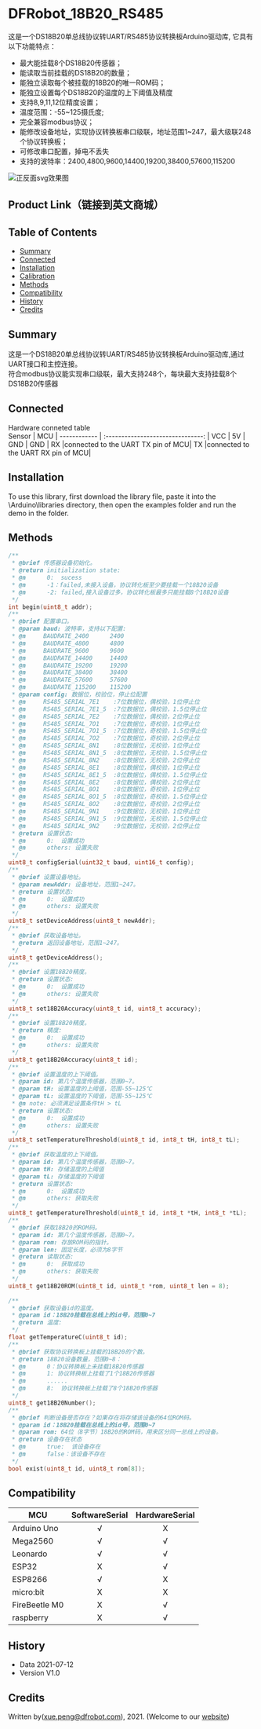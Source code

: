 # DFRobot_18B20_RS485
这是一个DS18B20单总线协议转UART/RS485协议转换板Arduino驱动库, 它具有以下功能特点：<br>
* 最大能挂载8个DS18B20传感器；
* 能读取当前挂载的DS18B20的数量；
* 能独立读取每个被挂载的18B20的唯一ROM码；
* 能独立设置每个DS18B20的温度的上下阈值及精度
* 支持8,9,11,12位精度设置；
* 温度范围：-55~125摄氏度;
* 完全兼容modbus协议；
* 能修改设备地址，实现协议转换板串口级联，地址范围1~247，最大级联248个协议转换板；
* 可修改串口配置，掉电不丢失
* 支持的波特率：2400,4800,9600,14400,19200,38400,57600,115200

![正反面svg效果图](https://github.com/Arya11111/DFRobot_MCP23017/blob/master/resources/images/SEN0245svg1.png)


## Product Link（链接到英文商城）
    
   
## Table of Contents

* [Summary](#summary)
* [Connected](#connected)
* [Installation](#installation)
* [Calibration](#calibration)
* [Methods](#methods)
* [Compatibility](#compatibility)
* [History](#history)
* [Credits](#credits)

## Summary
这是一个DS18B20单总线协议转UART/RS485协议转换板Arduino驱动库,通过UART接口和主控连接。<br>
符合modbus协议能实现串口级联，最大支持248个，每块最大支持挂载8个DS18B20传感器<br>

## Connected
Hardware conneted table<br>
 Sensor      |               MCU                 |
------------ | :-------------------------------: |
VCC          |                5V                 |
GND          |                GND                |
RX           |connected to the UART TX pin of MCU|
TX           |connected to the UART RX pin of MCU|

## Installation

To use this library, first download the library file, paste it into the \Arduino\libraries directory, then open the examples folder and run the demo in the folder.

## Methods

```C++
/**
 * @brief 传感器设备初始化。
 * @return initialization state:
 * @n      0:  sucess
 * @n      -1：failed,未接入设备，协议转化板至少要挂载一个18B20设备
 * @n      -2: failed,接入设备过多，协议转化板最多只能挂载8个18B20设备
 */
int begin(uint8_t addr);
/**
 * @brief 配置串口。
 * @param baud: 波特率，支持以下配置:
 * @n     BAUDRATE_2400      2400
 * @n     BAUDRATE_4800      4800
 * @n     BAUDRATE_9600      9600
 * @n     BAUDRATE_14400     14400
 * @n     BAUDRATE_19200     19200
 * @n     BAUDRATE_38400     38400
 * @n     BAUDRATE_57600     57600
 * @n     BAUDRATE_115200    115200
 * @param config: 数据位，校验位，停止位配置
 * @n     RS485_SERIAL_7E1    :7位数据位，偶校验，1位停止位
 * @n     RS485_SERIAL_7E1_5  :7位数据位，偶校验，1.5位停止位
 * @n     RS485_SERIAL_7E2    :7位数据位，偶校验，2位停止位
 * @n     RS485_SERIAL_7O1    :7位数据位，奇校验，1位停止位
 * @n     RS485_SERIAL_7O1_5  :7位数据位，奇校验，1.5位停止位
 * @n     RS485_SERIAL_7O2    :7位数据位，奇校验，2位停止位
 * @n     RS485_SERIAL_8N1    :8位数据位，无校验，1位停止位
 * @n     RS485_SERIAL_8N1_5  :8位数据位，无校验，1.5位停止位
 * @n     RS485_SERIAL_8N2    :8位数据位，无校验，2位停止位
 * @n     RS485_SERIAL_8E1    :8位数据位，偶校验，1位停止位
 * @n     RS485_SERIAL_8E1_5  :8位数据位，偶校验，1.5位停止位
 * @n     RS485_SERIAL_8E2    :8位数据位，偶校验，2位停止位
 * @n     RS485_SERIAL_8O1    :8位数据位，奇校验，1位停止位
 * @n     RS485_SERIAL_8O1_5  :8位数据位，奇校验，1.5位停止位
 * @n     RS485_SERIAL_8O2    :8位数据位，奇校验，2位停止位
 * @n     RS485_SERIAL_9N1    :9位数据位，无校验，1位停止位
 * @n     RS485_SERIAL_9N1_5  :9位数据位，无校验，1.5位停止位
 * @n     RS485_SERIAL_9N2    :9位数据位，无校验，2位停止位
 * @return 设置状态:
 * @n      0:  设置成功
 * @n      others: 设置失败
 */
uint8_t configSerial(uint32_t baud, uint16_t config);
/**
 * @brief 设置设备地址。
 * @param newAddr: 设备地址，范围1~247。
 * @return 设置状态:
 * @n      0:  设置成功
 * @n      others: 设置失败
 */
uint8_t setDeviceAddress(uint8_t newAddr);
/**
 * @brief 获取设备地址。
 * @return 返回设备地址，范围1~247。
 */
uint8_t getDeviceAddress();
/**
 * @brief 设置18B20精度。
 * @return 设置状态:
 * @n      0:  设置成功
 * @n      others: 设置失败
 */
uint8_t set18B20Accuracy(uint8_t id, uint8_t accuracy);
/**
 * @brief 设置18B20精度。
 * @return 精度:
 * @n      0:  设置成功
 * @n      others: 设置失败
 */
uint8_t get18B20Accuracy(uint8_t id);
/**
 * @brief 设置温度的上下阈值。
 * @param id: 第几个温度传感器，范围0~7。
 * @param tH: 设置温度的上阈值，范围-55~125℃
 * @param tL: 设置温度的下阈值，范围-55~125℃
 * @n note: 必须满足设置条件tH > tL
 * @return 设置状态:
 * @n      0:  设置成功
 * @n      others: 设置失败
 */
uint8_t setTemperatureThreshold(uint8_t id, int8_t tH, int8_t tL);
/**
 * @brief 获取温度的上下阈值。
 * @param id: 第几个温度传感器，范围0~7。
 * @param tH: 存储温度的上阈值
 * @param tL: 存储温度的下阈值
 * @return 设置状态:
 * @n      0:  设置成功
 * @n      others: 获取失败
 */
uint8_t getTemperatureThreshold(uint8_t id, int8_t *tH, int8_t *tL);
/**
 * @brief 获取18B20的ROM码。
 * @param id: 第几个温度传感器，范围0~7。
 * @param rom: 存放ROM码的指针。
 * @param len: 固定长度，必须为8字节
 * @return 读取状态:
 * @n      0:  获取成功
 * @n      others: 获取失败
 */
uint8_t get18B20ROM(uint8_t id, uint8_t *rom, uint8_t len = 8);
  
/**
 * @brief 获取设备id的温度。
 * @param id：18B20挂载在总线上的id号，范围0~7
 * @return 温度:
 */
float getTemperatureC(uint8_t id);
/**
 * @brief 获取协议转换板上挂载的18B20的个数。
 * @return 18B20设备数量，范围0~8：
 * @n      0：协议转换板上未挂载18B20传感器
 * @n      1: 协议转换板上挂载了1个18B20传感器
 * @n      ......
 * @n      8:  协议转换板上挂载了8个18B20传感器
 */
uint8_t get18B20Number();
/**
 * @brief 判断设备是否存在？如果存在将存储该设备的64位ROM码。
 * @param id：18B20挂载在总线上的id号，范围0~7
 * @param rom: 64位（8字节）18B20的ROM码，用来区分同一总线上的设备。
 * @return 设备存在状态
 * @n      true:  该设备存在
 * @n      false：该设备不存在
 */
bool exist(uint8_t id, uint8_t rom[8]);
```

## Compatibility

MCU                | SoftwareSerial | HardwareSerial |
------------------ | :----------: | :----------: |
Arduino Uno        |      √       |      X       |
Mega2560           |      √       |      √       |
Leonardo           |      √       |      √       |
ESP32              |      X       |      √       |
ESP8266            |      √       |      X       |
micro:bit          |      X       |      X       |
FireBeetle M0      |      X       |      √       |
raspberry          |      X       |      √       |

## History

- Data 2021-07-12
- Version V1.0

## Credits

Written by(xue.peng@dfrobot.com), 2021. (Welcome to our [website](https://www.dfrobot.com/))





